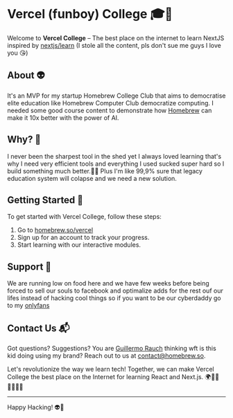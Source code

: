 # Vercel (funboy) College 🎓🚀

Welcome to **Vercel College** – The best place on the internet to learn NextJS inspired by [nextjs/learn](https://nextjs.org/learn) (I stole all the content, pls don't sue me guys I love you 😘)

## About 👽

It's an MVP for my startup Homebrew College Club that aims to democratise elite education like Homebrew Computer Club democratize computing. I needed some good course content to demonstrate how [Homebrew](https://homebrew.so) can make it 10x better with the power of AI.

## Why? 🤔

I never been the sharpest tool in the shed yet I always loved learning that's why I need very efficient tools and everything I used sucked super hard so I build something much better.🧠💪 Plus I'm like 99,9% sure that legacy education system will colapse and we need a new solution.

## Getting Started 🚀

To get started with Vercel College, follow these steps:

1. Go to [homebrew.so/vercel](https://homebrew.so/vercel)
2. Sign up for an account to track your progress.
3. Start learning with our interactive modules.

## Support 🤑

We are running low on food here and we have few weeks before being forced to sell our souls to facebook and optimalize adds for the rest ouf our lifes instead of hacking cool things so if you want to be our cyberdaddy go to my [onlyfans]("https://www.youtube.com/watch?v=PXqcHi2fkXI")

## Contact Us 📬

Got questions? Suggestions? You are [Guillermo Rauch](https://twitter.com/rauchg) thinking wft is this kid doing using my brand? Reach out to us at [contact@homebrew.so](mailto:contact@homebrew.so).

Let's revolutionize the way we learn tech! Together, we can make Vercel College the best place on the Internet for learning React and Next.js. 🌍👩‍💻👨‍💻😻🌈

---

Happy Hacking! 👽🎉
